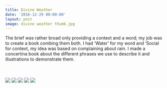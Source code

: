 ```yaml
---
title: Divine Weather
date: '2016-12-29 00:00:00'
layout: post
image: divine weather thumb.jpg
---
```


<div class="container">
The brief was rather broad only providing a context and a word; my job was to create a book combing them both. I had ‘Water’ for my word and ‘Social for context, my idea was based on complaining about rain. I made a concertina book about the different phrases we use to describe it and illustrations to demonstrate them.
</div>

  <br>
  <br>
  <br>


<img src="{{site.baseurl}}/assets/img/divine/divine1.jpg"/>
<img src="{{site.baseurl}}/assets/img/divine/divine2.jpg"/>
<img src="{{site.baseurl}}/assets/img/divine/divine3.jpg"/>
<img src="{{site.baseurl}}/assets/img/divine/divine4.jpg"/>
<img src="{{site.baseurl}}/assets/img/divine/divine5.jpg"/>
